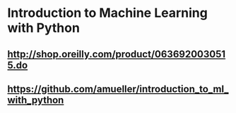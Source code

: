 # Introduction to Machine Learning with Python
## http://shop.oreilly.com/product/0636920030515.do
## https://github.com/amueller/introduction_to_ml_with_python
